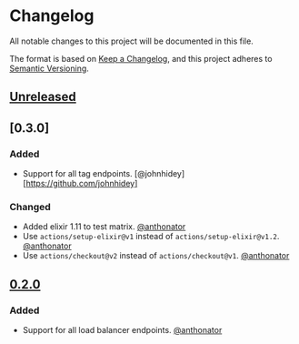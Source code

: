 # Changelog
All notable changes to this project will be documented in this file.

The format is based on [Keep a Changelog](https://keepachangelog.com/en/1.0.0/),
and this project adheres to [Semantic Versioning](https://semver.org/spec/v2.0.0.html).

## [Unreleased]

## [0.3.0]

### Added

- Support for all tag endpoints. [@johnhidey][https://github.com/johnhidey]

### Changed

- Added elixir 1.11 to test matrix. [@anthonator](https://github.com/anthonator)
- Use `actions/setup-elixir@v1` instead of `actions/setup-elixir@v1.2`. [@anthonator](https://github.com/anthonator)
- Use `actions/checkout@v2` instead of `actions/checkout@v1`. [@anthonator](https://github.com/anthonator)

## [0.2.0]

### Added

- Support for all load balancer endpoints. [@anthonator](https://github.com/anthonator)

[Unreleased]: https://github.com/malomohq/digital-ocean-elixir/compare/v0.2.0...HEAD
[0.2.0]: https://github.com/malomohq/digital-ocean-elixir/compare/v0.1.2...v0.2.0
